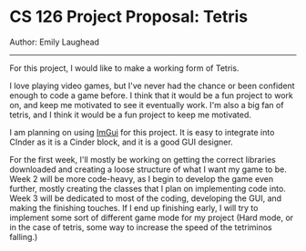 # CS 126 Project Proposal: Tetris

Author: Emily Laughead

---

For this project, I would like to make a working form of Tetris.

I love playing video games, but I've never had the chance or been confident enough to code a game before. I think that it would be a fun project to work on, and keep me motivated to see it eventually work. I'm also a big fan of tetris, and I think it would be a fun project to keep me motivated.

I am planning on using [ImGui](https://github.com/simongeilfus/Cinder-ImGui) for this project. It is easy to integrate into CInder as it is a Cinder block, and it is a good GUI designer.

For the first week, I'll mostly be working on getting the correct libraries downloaded and creating a loose structure of what I want my game to be. 
Week 2 will be more code-heavy, as I begin to develop the game even further, mostly creating the classes that I plan on implementing code into.
Week 3 will be dedicated to most of the coding, developing the GUI, and making the finishing touches.
If I end up finishing early, I will try to implement some sort of different game mode for my project 
(Hard mode, or in the case of tetris, some way to increase the speed of the tetriminos falling.)



